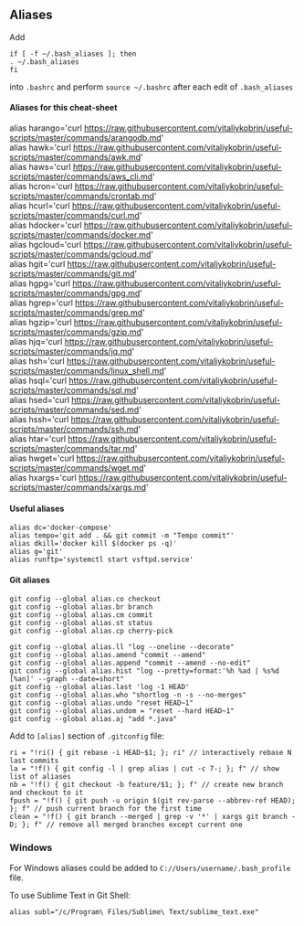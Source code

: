 ## Aliases

Add

```
if [ -f ~/.bash_aliases ]; then
. ~/.bash_aliases
fi
```

into `.bashrc` and perform `source ~/.bashrc` after each edit of `.bash_aliases`

#### Aliases for this cheat-sheet
alias harango='curl https://raw.githubusercontent.com/vitaliykobrin/useful-scripts/master/commands/arangodb.md'  
alias hawk='curl https://raw.githubusercontent.com/vitaliykobrin/useful-scripts/master/commands/awk.md'  
alias haws='curl https://raw.githubusercontent.com/vitaliykobrin/useful-scripts/master/commands/aws_cli.md'  
alias hcron='curl https://raw.githubusercontent.com/vitaliykobrin/useful-scripts/master/commands/crontab.md'  
alias hcurl='curl https://raw.githubusercontent.com/vitaliykobrin/useful-scripts/master/commands/curl.md'  
alias hdocker='curl https://raw.githubusercontent.com/vitaliykobrin/useful-scripts/master/commands/docker.md'  
alias hgcloud='curl https://raw.githubusercontent.com/vitaliykobrin/useful-scripts/master/commands/gcloud.md'  
alias hgit='curl https://raw.githubusercontent.com/vitaliykobrin/useful-scripts/master/commands/git.md'  
alias hgpg='curl https://raw.githubusercontent.com/vitaliykobrin/useful-scripts/master/commands/gpg.md'  
alias hgrep='curl https://raw.githubusercontent.com/vitaliykobrin/useful-scripts/master/commands/grep.md'  
alias hgzip='curl https://raw.githubusercontent.com/vitaliykobrin/useful-scripts/master/commands/gzip.md'  
alias hjq='curl https://raw.githubusercontent.com/vitaliykobrin/useful-scripts/master/commands/jq.md'  
alias hsh='curl https://raw.githubusercontent.com/vitaliykobrin/useful-scripts/master/commands/linux_shell.md'  
alias hsql='curl https://raw.githubusercontent.com/vitaliykobrin/useful-scripts/master/commands/sql.md'  
alias hsed='curl https://raw.githubusercontent.com/vitaliykobrin/useful-scripts/master/commands/sed.md'  
alias hssh='curl https://raw.githubusercontent.com/vitaliykobrin/useful-scripts/master/commands/ssh.md'  
alias htar='curl https://raw.githubusercontent.com/vitaliykobrin/useful-scripts/master/commands/tar.md'  
alias hwget='curl https://raw.githubusercontent.com/vitaliykobrin/useful-scripts/master/commands/wget.md'  
alias hxargs='curl https://raw.githubusercontent.com/vitaliykobrin/useful-scripts/master/commands/xargs.md'  


#### Useful aliases

```
alias dc='docker-compose'
alias tempo='git add . && git commit -m "Tempo commit"'  
alias dkill='docker kill $(docker ps -q)'
alias g='git'
alias runftp='systemctl start vsftpd.service'
```


#### Git aliases
```
git config --global alias.co checkout  
git config --global alias.br branch  
git config --global alias.cm commit  
git config --global alias.st status  
git config --global alias.cp cherry-pick  
  
git config --global alias.ll "log --oneline --decorate" 
git config --global alias.amend "commit --amend"  
git config --global alias.append "commit --amend --no-edit"  
git config --global alias.hist "log --pretty=format:'%h %ad | %s%d [%an]' --graph --date=short"  
git config --global alias.last 'log -1 HEAD'  
git config --global alias.who "shortlog -n -s --no-merges"  
git config --global alias.undo "reset HEAD~1"  
git config --global alias.undom = "reset --hard HEAD~1"  
git config --global alias.aj "add *.java"  
```  
Add to `[alias]` section of `.gitconfig` file:  
```
ri = "!ri() { git rebase -i HEAD~$1; }; ri" // interactively rebase N last commits   
la = "!f() { git config -l | grep alias | cut -c 7-; }; f" // show list of aliases 
nb = "!f() { git checkout -b feature/$1; }; f" // create new branch and checkout to it 
fpush = "!f() { git push -u origin $(git rev-parse --abbrev-ref HEAD); }; f" // push current branch for the first time 
clean = "!f() { git branch --merged | grep -v '*' | xargs git branch -D; }; f" // remove all merged branches except current one 
```

### Windows
For Windows aliases could be added to `C://Users/username/.bash_profile` file.

To use Sublime Text in Git Shell:
```
alias subl="/c/Program\ Files/Sublime\ Text/sublime_text.exe"
```
